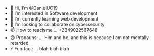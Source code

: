 - 👋 Hi, I’m @DanielUC19
- 👀 I’m interested in Software development
- 🌱 I’m currently learning web development
- 💞️ I’m looking to collaborate on cybersecurity
- 📫 How to reach me ... +2349022567648
- 😄 Pronouns: ... Him and he, and this is because I am not mentally retarded
- ⚡ Fun fact: ... blah blah blah

<!---
DanielUC19/DanielUC19 is a ✨ special ✨ repository because its `README.md` (this file) appears on your GitHub profile.
You can click the Preview link to take a look at your changes.
--->
